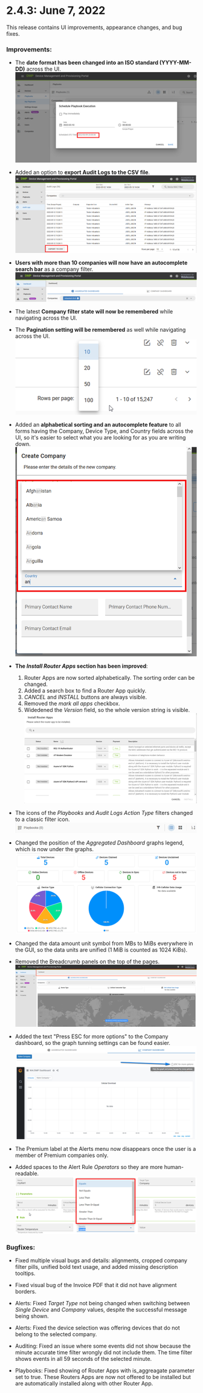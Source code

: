 # 2.4.3: June 7, 2022

This release contains UI improvements, appearance changes, and bug fixes.

### Improvements:

* The **date format has been changed into an ISO standard (YYYY-MM-DD)** across the UI.
![Date Format](./date-format.png "Date Format")

*  Added an option to **export Audit Logs to the CSV file**.
 ![Auditing CSV Export](./auditing-csv-export.png "Auditing CSV Export") 

* **Users with more than 10 companies will now have an autocomplete search bar** as a company filter.
![Company Filter](./company-filter.png "Company Filter")

* The latest **Company filter state will now be remembered** while navigating across the UI.

* The **Pagination setting will be remembered** as well while navigating across the UI.
![Pagination Remember](./pagination-remember.png "Pagination Remember")

* Added an **alphabetical sorting and an autocomplete feature** to all forms having the Company, Device Type, and Country fields across the UI, so it's easier to select what you are looking for as you are writing down.
![Company Search](./company-autocomplete.png "Company Search")

* **The *Install Router Apps* section has been improved**:

  1. Router Apps are now sorted alphabetically. The sorting order can be changed.
  2. Added a search box to find a Router App quickly.
  3. *CANCEL* and *INSTALL* buttons are always visible.
  4. Removed the *mark all apps* checkbox.
  5. Widedened the *Version* field, so the whole version string is visible.
![Router Apps Search](./router-apps-search.png "Router Apps Search")

* The icons of the *Playbooks* and *Audit Logs Action Type* filters changed to a classic filter icon.
![Classic Filter Icon](./picture-11.png "Classic Filter Icon") 

* Changed the position of the *Aggregated Dashboard* graphs legend, which is now under the graphs.
![Graph Legend](./graph-legend.png "Graph Legend") 

* Changed the data amount unit symbol from MBs to MiBs everywhere in the GUI, so the data units are unified (1 MiB is counted as 1024 KiBs).

* Removed the Breadcrumb panels on the top of the pages.
![Panel Removal](./panel-removal.png "Panel Removal") 

* Added the text "Press ESC for more options" to the Company dashboard, so the graph tunning settings can be found easier.
![Escape Options](./escape-options.png "Escape Options") 
  
*  The Premium label at the Alerts menu now disappears once the user is a member of Premium companies only.

* Added spaces to the Alert Rule *Operators* so they are more human-readable.
![Escape Options](./rule-operator.png "Rule Operator") 

### Bugfixes:
 
* Fixed multiple visual bugs and details: alignments, cropped company filter pills, unified bold text usage, and added missing description tooltips.

* Fixed visual bug of the Invoice PDF that it did not have alignment borders. 

* Alerts: Fixed *Target Type* not being changed when switching between *Single Device* and *Company* values, despite the successful message being shown.

* Alerts: Fixed the device selection was offering devices that do not belong to the selected company.
  
* Auditing: Fixed an issue where some events did not show because the minute accurate time filter wrongly did not include them. The time filter shows events in all 59 seconds of the selected minute.

* Playbooks: Fixed showing of Router Apps with is_aggreagate parameter set to true. These Routers Apps are now not offered to be installed but are automatically installed along with other Router App.
